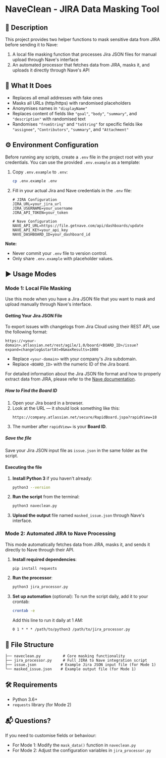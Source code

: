# NaveClean - JIRA Data Masking Tool

## 📝 Description

This project provides two helper functions to mask sensitive data from JIRA before sending it to Nave:

1. A local file masking function that processes Jira JSON files for manual upload through Nave's interface
2. An automated processor that fetches data from JIRA, masks it, and uploads it directly through Nave's API

## 🔧 What It Does

* Replaces all email addresses with fake ones
* Masks all URLs (http/https) with randomised placeholders
* Anonymises names in `"displayName"`
* Replaces content of fields like `"goal"`, `"body"`, `"summary"`, and `"description"` with randomised text
* Randomises `"fromString"` and `"toString"` for specific fields like `"assignee"`, `"Contributors"`, `"summary"`, and `"Attachment"`

## ⚙️ Environment Configuration

Before running any scripts, create a `.env` file in the project root with your credentials. You can use the provided `.env.example` as a template:

1. Copy `.env.example` to `.env`:
   ```bash
   cp .env.example .env
   ```

2. Fill in your actual Jira and Nave credentials in the `.env` file:
   ```
   # JIRA Configuration
   JIRA_URL=your_jira_url
   JIRA_USERNAME=your_username
   JIRA_API_TOKEN=your_token

   # Nave Configuration
   NAVE_API_URL=https://file.getnave.com/api/dashboards/update
   NAVE_API_KEY=your_api_key
   NAVE_DASHBOARD_ID=your_dashboard_id
   ```

**Note:**
- Never commit your `.env` file to version control.
- Only share `.env.example` with placeholder values.

## ▶️ Usage Modes

### Mode 1: Local File Masking

Use this mode when you have a Jira JSON file that you want to mask and upload manually through Nave's interface.

#### Getting Your Jira JSON File

To export issues with changelogs from Jira Cloud using their REST API, use the following format:

```
https://<your-domain>.atlassian.net/rest/agile/1.0/board/<BOARD_ID>/issue?expand=changelog&startAt=0&maxResults=1000
```

* Replace `<your-domain>` with your company's Jira subdomain.
* Replace `<BOARD_ID>` with the numeric ID of the Jira board.

For detailed information about the Jira JSON file format and how to properly extract data from JIRA, please refer to the [Nave documentation](https://getnave.com/blog/loading-data-to-nave/).

##### How to Find the Board ID

1. Open your Jira board in a browser.
2. Look at the URL — it should look something like this:
   ```
   https://company.atlassian.net/secure/RapidBoard.jspa?rapidView=18
   ```
3. The number after `rapidView=` is your **Board ID**.

##### Save the file

Save your Jira JSON input file as `issue.json` in the same folder as the script.

#### Executing the file

1. **Install Python 3** if you haven't already:
   ```bash
   python3 --version
   ```

2. **Run the script** from the terminal:
   ```bash
   python3 naveclean.py
   ```

3. **Upload the output** file named `masked_issue.json` through Nave's interface.

### Mode 2: Automated JIRA to Nave Processing

This mode automatically fetches data from JIRA, masks it, and sends it directly to Nave through their API.

1. **Install required dependencies**:
   ```bash
   pip install requests
   ```

2. **Run the processor**:
   ```bash
   python3 jira_processor.py
   ```

3. **Set up automation** (optional):
   To run the script daily, add it to your crontab:
   ```bash
   crontab -e
   ```
   Add this line to run it daily at 1 AM:
   ```
   0 1 * * * /path/to/python3 /path/to/jira_processor.py
   ```

## 📂 File Structure

```
├── naveclean.py          # Core masking functionality
├── jira_processor.py     # Full JIRA to Nave integration script
├── issue.json           # Example Jira JSON input file (for Mode 1)
└── masked_issue.json    # Example output file (for Mode 1)
```

## 🛠 Requirements

* Python 3.6+
* `requests` library (for Mode 2)

## 📬 Questions?

If you need to customise fields or behaviour:
* For Mode 1: Modify the `mask_data()` function in `naveclean.py`
* For Mode 2: Adjust the configuration variables in `jira_processor.py`
